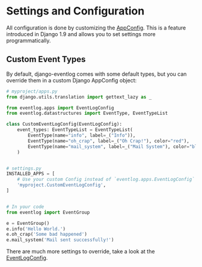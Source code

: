 # Settings and Configuration

All configuration is done by customizing the [AppConfig]. This is a feature introduced 
in Django 1.9 and allows you to set settings more programmatically.

Custom Event Types
------------------

By default, django-eventlog comes with some default types, but you can override them in 
a custom Django AppConfig object:

```python
# myproject/apps.py
from django.utils.translation import gettext_lazy as _

from eventlog.apps import EventLogConfig
from eventlog.datastructures import EventType, EventTypeList

class CustomEventLogConfig(EventLogConfig):
    event_types: EventTypeList = EventTypeList(
        EventType(name="info", label=_("Info")),
        EventType(name="oh_crap", label=_("Oh Crap!"), color="red"),
        EventType(name="mail_system", label=_("Mail System"), color="blue"),
    )


# settings.py
INSTALLED_APPS = [
    # Use your custom Config instead of `eventlog.apps.EventLogConfig`
    'myproject.CustomEventLogConfig',
]


# In your code
from eventlog import EventGroup

e = EventGroup()
e.info('Hello World.')
e.oh_crap('Some bad happened')
e.mail_system('Mail sent successfully!')
```

There are much more settings to override, take a look at the [EventLogConfig].

[AppConfig]: https://docs.djangoproject.com/en/1.9/ref/applications/
[EventLogConfig]: https://github.com/bartTC/django-eventlog/blob/master/eventlog/apps.py
